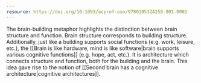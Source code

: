 ```yaml
---
resource: https://doi.org/10.1093/acprof:oso/9780195324259.001.0001
---
```


The brain-building metaphor highlights the distinction between brain structure and function. Brain structure corresponds to building structure. Additionally, just like a building supports social functions (e.g. work, leisure, etc.), the [[Brain is like hardware, mind is like software|brain supports various cognitive functions]] (e.g. hope, act, etc.). It is architecture which connects structure and function, both for the building and the brain. This idea gave rise to the notion of [[Second brain has a cognitive architecture|cognitive architectures]].